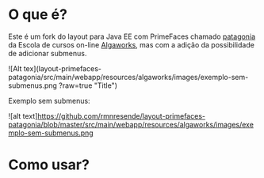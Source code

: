 # O que é?

Este é um fork do layout para Java EE com PrimeFaces chamado <a href="https://github.com/algaworks/layout-primefaces-patagonia"> patagonia</a> da Escola de cursos on-line <a href="http://www.algaworks.com">Algaworks</a>, mas com a adição da possibilidade de adicionar submenus.

 

![Alt tex](layout-primefaces-patagonia/src/main/webapp/resources/algaworks/images/exemplo-sem-submenus.png ?raw=true "Title")  

Exemplo sem submenus:  

![alt text]https://github.com/rmnresende/layout-primefaces-patagonia/blob/master/src/main/webapp/resources/algaworks/images/exemplo-sem-submenus.png   

# Como usar?







